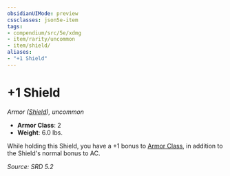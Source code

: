 ```yaml
---
obsidianUIMode: preview
cssclasses: json5e-item
tags:
- compendium/src/5e/xdmg
- item/rarity/uncommon
- item/shield/
aliases: 
- "+1 Shield"
---
```

# +1 Shield
*Armor ([Shield](compendium/items/shield-xphb.md)), uncommon*  

- **Armor Class**: 2
- **Weight**: 6.0 lbs.

While holding this Shield, you have a +1 bonus to [Armor Class](rules/variant-rules/armor-class-xphb.md), in addition to the Shield's normal bonus to AC.

*Source: SRD 5.2*